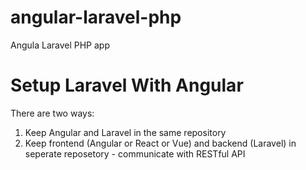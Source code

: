 # angular-laravel-php
Angula Laravel PHP app

# Setup Laravel With Angular 
There are two ways:
1. Keep Angular and Laravel in the same repository
2. Keep frontend (Angular or React or Vue) and backend (Laravel) in seperate reposetory - communicate with RESTful API

